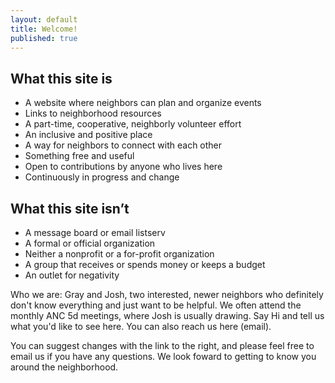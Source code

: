 ```yaml
---
layout: default
title: Welcome!
published: true
---
```



## What this site is 
* A website where neighbors can plan and organize events 
* Links to neighborhood resources 
* A part-time, cooperative, neighborly volunteer effort 
* An inclusive and positive place
* A way for neighbors to connect with each other
* Something free and useful
* Open to contributions by anyone who lives here
* Continuously in progress and change

## What this site isn’t
* A message board or email listserv 
* A formal or official organization  
* Neither a nonprofit or a for-profit organization 
* A group that receives or spends money or keeps a budget 
* An outlet for negativity


Who we are: Gray and Josh, two interested, newer neighbors who definitely don't know everything and just want to be helpful. We often attend the monthly ANC 5d meetings, where Josh is usually drawing. Say Hi and tell us what you'd like to see here. You can also reach us here (email).

You can suggest changes with the link to the right, and please feel free to email us if you have any questions. We look foward to getting to know you around the neighborhood.
